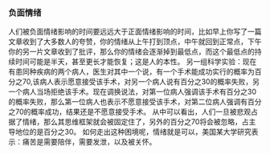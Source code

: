 ### 负面情绪
人们被负面情绪影响的时间要远远大于正面情绪影响的时间，比如早上你写了一篇文章收到了大多数人的夸赞，你的情绪从上午打到顶点，中午就回到正常点，下午你的另一片文章收到了批评，那么你的情绪会逐渐掉到最低点，而这个最低点的持续时间可能是半天，甚至更长才能恢复；这是人的本性。
另一组科学实验：现在有患同种疾病的两个病人，医生对其中一个说，有一个手术能成功实行的概率为百分之70,该病人表示愿意接受该手术，对另一个病人说有百分之30的概率失败，另一个病人当场拒绝该手术。现在调换说法，对第一位病人强调该手术有百分之30的概率失败，那么第一位病人也表示不愿意接受该手术，对第二位病人强调有百分之70的概率成功，结果还是不愿意接受手术。
从中可以看出，人们一旦被悲观占据了情绪，那么其思维框架就会被固定住了，另外的百分之70将会被忽略，占主导地位的是百分之30。
如何走出这种困境呢，情绪就是可以，美国某大学研究表示：痛苦是需要陪伴，需要发泄，以及被关怀。